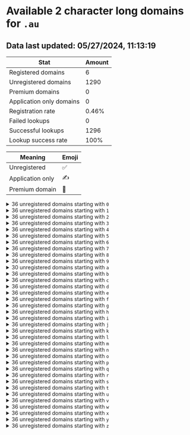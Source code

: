 # Available 2 character long domains for `.au`

## Data last updated: 05/27/2024, 11:13:19

|Stat|Amount|
|--|--|
|Registered domains|6|
|Unregistered domains|1290|
|Premium domains|0|
|Application only domains|0|
|Registration rate|0.46%|
|Failed lookups|0|
|Successful lookups|1296|
|Lookup success rate|100%|


|Meaning|Emoji|
|--|--|
|Unregistered|:white_check_mark:|
|Application only|:writing_hand:|
|Premium domain|:gem:|

<details>
<summary>36 unregistered domains starting with <bold><code>0</code></bold></summary>

|Type|Domain|
|--|--|
|:white_check_mark:|`00.au`|
|:white_check_mark:|`01.au`|
|:white_check_mark:|`02.au`|
|:white_check_mark:|`03.au`|
|:white_check_mark:|`04.au`|
|:white_check_mark:|`05.au`|
|:white_check_mark:|`06.au`|
|:white_check_mark:|`07.au`|
|:white_check_mark:|`08.au`|
|:white_check_mark:|`09.au`|
|:white_check_mark:|`0a.au`|
|:white_check_mark:|`0b.au`|
|:white_check_mark:|`0c.au`|
|:white_check_mark:|`0d.au`|
|:white_check_mark:|`0e.au`|
|:white_check_mark:|`0f.au`|
|:white_check_mark:|`0g.au`|
|:white_check_mark:|`0h.au`|
|:white_check_mark:|`0i.au`|
|:white_check_mark:|`0j.au`|
|:white_check_mark:|`0k.au`|
|:white_check_mark:|`0l.au`|
|:white_check_mark:|`0m.au`|
|:white_check_mark:|`0n.au`|
|:white_check_mark:|`0o.au`|
|:white_check_mark:|`0p.au`|
|:white_check_mark:|`0q.au`|
|:white_check_mark:|`0r.au`|
|:white_check_mark:|`0s.au`|
|:white_check_mark:|`0t.au`|
|:white_check_mark:|`0u.au`|
|:white_check_mark:|`0v.au`|
|:white_check_mark:|`0w.au`|
|:white_check_mark:|`0x.au`|
|:white_check_mark:|`0y.au`|
|:white_check_mark:|`0z.au`|
</details>
<details>
<summary>36 unregistered domains starting with <bold><code>1</code></bold></summary>

|Type|Domain|
|--|--|
|:white_check_mark:|`10.au`|
|:white_check_mark:|`11.au`|
|:white_check_mark:|`12.au`|
|:white_check_mark:|`13.au`|
|:white_check_mark:|`14.au`|
|:white_check_mark:|`15.au`|
|:white_check_mark:|`16.au`|
|:white_check_mark:|`17.au`|
|:white_check_mark:|`18.au`|
|:white_check_mark:|`19.au`|
|:white_check_mark:|`1a.au`|
|:white_check_mark:|`1b.au`|
|:white_check_mark:|`1c.au`|
|:white_check_mark:|`1d.au`|
|:white_check_mark:|`1e.au`|
|:white_check_mark:|`1f.au`|
|:white_check_mark:|`1g.au`|
|:white_check_mark:|`1h.au`|
|:white_check_mark:|`1i.au`|
|:white_check_mark:|`1j.au`|
|:white_check_mark:|`1k.au`|
|:white_check_mark:|`1l.au`|
|:white_check_mark:|`1m.au`|
|:white_check_mark:|`1n.au`|
|:white_check_mark:|`1o.au`|
|:white_check_mark:|`1p.au`|
|:white_check_mark:|`1q.au`|
|:white_check_mark:|`1r.au`|
|:white_check_mark:|`1s.au`|
|:white_check_mark:|`1t.au`|
|:white_check_mark:|`1u.au`|
|:white_check_mark:|`1v.au`|
|:white_check_mark:|`1w.au`|
|:white_check_mark:|`1x.au`|
|:white_check_mark:|`1y.au`|
|:white_check_mark:|`1z.au`|
</details>
<details>
<summary>36 unregistered domains starting with <bold><code>2</code></bold></summary>

|Type|Domain|
|--|--|
|:white_check_mark:|`20.au`|
|:white_check_mark:|`21.au`|
|:white_check_mark:|`22.au`|
|:white_check_mark:|`23.au`|
|:white_check_mark:|`24.au`|
|:white_check_mark:|`25.au`|
|:white_check_mark:|`26.au`|
|:white_check_mark:|`27.au`|
|:white_check_mark:|`28.au`|
|:white_check_mark:|`29.au`|
|:white_check_mark:|`2a.au`|
|:white_check_mark:|`2b.au`|
|:white_check_mark:|`2c.au`|
|:white_check_mark:|`2d.au`|
|:white_check_mark:|`2e.au`|
|:white_check_mark:|`2f.au`|
|:white_check_mark:|`2g.au`|
|:white_check_mark:|`2h.au`|
|:white_check_mark:|`2i.au`|
|:white_check_mark:|`2j.au`|
|:white_check_mark:|`2k.au`|
|:white_check_mark:|`2l.au`|
|:white_check_mark:|`2m.au`|
|:white_check_mark:|`2n.au`|
|:white_check_mark:|`2o.au`|
|:white_check_mark:|`2p.au`|
|:white_check_mark:|`2q.au`|
|:white_check_mark:|`2r.au`|
|:white_check_mark:|`2s.au`|
|:white_check_mark:|`2t.au`|
|:white_check_mark:|`2u.au`|
|:white_check_mark:|`2v.au`|
|:white_check_mark:|`2w.au`|
|:white_check_mark:|`2x.au`|
|:white_check_mark:|`2y.au`|
|:white_check_mark:|`2z.au`|
</details>
<details>
<summary>36 unregistered domains starting with <bold><code>3</code></bold></summary>

|Type|Domain|
|--|--|
|:white_check_mark:|`30.au`|
|:white_check_mark:|`31.au`|
|:white_check_mark:|`32.au`|
|:white_check_mark:|`33.au`|
|:white_check_mark:|`34.au`|
|:white_check_mark:|`35.au`|
|:white_check_mark:|`36.au`|
|:white_check_mark:|`37.au`|
|:white_check_mark:|`38.au`|
|:white_check_mark:|`39.au`|
|:white_check_mark:|`3a.au`|
|:white_check_mark:|`3b.au`|
|:white_check_mark:|`3c.au`|
|:white_check_mark:|`3d.au`|
|:white_check_mark:|`3e.au`|
|:white_check_mark:|`3f.au`|
|:white_check_mark:|`3g.au`|
|:white_check_mark:|`3h.au`|
|:white_check_mark:|`3i.au`|
|:white_check_mark:|`3j.au`|
|:white_check_mark:|`3k.au`|
|:white_check_mark:|`3l.au`|
|:white_check_mark:|`3m.au`|
|:white_check_mark:|`3n.au`|
|:white_check_mark:|`3o.au`|
|:white_check_mark:|`3p.au`|
|:white_check_mark:|`3q.au`|
|:white_check_mark:|`3r.au`|
|:white_check_mark:|`3s.au`|
|:white_check_mark:|`3t.au`|
|:white_check_mark:|`3u.au`|
|:white_check_mark:|`3v.au`|
|:white_check_mark:|`3w.au`|
|:white_check_mark:|`3x.au`|
|:white_check_mark:|`3y.au`|
|:white_check_mark:|`3z.au`|
</details>
<details>
<summary>36 unregistered domains starting with <bold><code>4</code></bold></summary>

|Type|Domain|
|--|--|
|:white_check_mark:|`40.au`|
|:white_check_mark:|`41.au`|
|:white_check_mark:|`42.au`|
|:white_check_mark:|`43.au`|
|:white_check_mark:|`44.au`|
|:white_check_mark:|`45.au`|
|:white_check_mark:|`46.au`|
|:white_check_mark:|`47.au`|
|:white_check_mark:|`48.au`|
|:white_check_mark:|`49.au`|
|:white_check_mark:|`4a.au`|
|:white_check_mark:|`4b.au`|
|:white_check_mark:|`4c.au`|
|:white_check_mark:|`4d.au`|
|:white_check_mark:|`4e.au`|
|:white_check_mark:|`4f.au`|
|:white_check_mark:|`4g.au`|
|:white_check_mark:|`4h.au`|
|:white_check_mark:|`4i.au`|
|:white_check_mark:|`4j.au`|
|:white_check_mark:|`4k.au`|
|:white_check_mark:|`4l.au`|
|:white_check_mark:|`4m.au`|
|:white_check_mark:|`4n.au`|
|:white_check_mark:|`4o.au`|
|:white_check_mark:|`4p.au`|
|:white_check_mark:|`4q.au`|
|:white_check_mark:|`4r.au`|
|:white_check_mark:|`4s.au`|
|:white_check_mark:|`4t.au`|
|:white_check_mark:|`4u.au`|
|:white_check_mark:|`4v.au`|
|:white_check_mark:|`4w.au`|
|:white_check_mark:|`4x.au`|
|:white_check_mark:|`4y.au`|
|:white_check_mark:|`4z.au`|
</details>
<details>
<summary>36 unregistered domains starting with <bold><code>5</code></bold></summary>

|Type|Domain|
|--|--|
|:white_check_mark:|`50.au`|
|:white_check_mark:|`51.au`|
|:white_check_mark:|`52.au`|
|:white_check_mark:|`53.au`|
|:white_check_mark:|`54.au`|
|:white_check_mark:|`55.au`|
|:white_check_mark:|`56.au`|
|:white_check_mark:|`57.au`|
|:white_check_mark:|`58.au`|
|:white_check_mark:|`59.au`|
|:white_check_mark:|`5a.au`|
|:white_check_mark:|`5b.au`|
|:white_check_mark:|`5c.au`|
|:white_check_mark:|`5d.au`|
|:white_check_mark:|`5e.au`|
|:white_check_mark:|`5f.au`|
|:white_check_mark:|`5g.au`|
|:white_check_mark:|`5h.au`|
|:white_check_mark:|`5i.au`|
|:white_check_mark:|`5j.au`|
|:white_check_mark:|`5k.au`|
|:white_check_mark:|`5l.au`|
|:white_check_mark:|`5m.au`|
|:white_check_mark:|`5n.au`|
|:white_check_mark:|`5o.au`|
|:white_check_mark:|`5p.au`|
|:white_check_mark:|`5q.au`|
|:white_check_mark:|`5r.au`|
|:white_check_mark:|`5s.au`|
|:white_check_mark:|`5t.au`|
|:white_check_mark:|`5u.au`|
|:white_check_mark:|`5v.au`|
|:white_check_mark:|`5w.au`|
|:white_check_mark:|`5x.au`|
|:white_check_mark:|`5y.au`|
|:white_check_mark:|`5z.au`|
</details>
<details>
<summary>36 unregistered domains starting with <bold><code>6</code></bold></summary>

|Type|Domain|
|--|--|
|:white_check_mark:|`60.au`|
|:white_check_mark:|`61.au`|
|:white_check_mark:|`62.au`|
|:white_check_mark:|`63.au`|
|:white_check_mark:|`64.au`|
|:white_check_mark:|`65.au`|
|:white_check_mark:|`66.au`|
|:white_check_mark:|`67.au`|
|:white_check_mark:|`68.au`|
|:white_check_mark:|`69.au`|
|:white_check_mark:|`6a.au`|
|:white_check_mark:|`6b.au`|
|:white_check_mark:|`6c.au`|
|:white_check_mark:|`6d.au`|
|:white_check_mark:|`6e.au`|
|:white_check_mark:|`6f.au`|
|:white_check_mark:|`6g.au`|
|:white_check_mark:|`6h.au`|
|:white_check_mark:|`6i.au`|
|:white_check_mark:|`6j.au`|
|:white_check_mark:|`6k.au`|
|:white_check_mark:|`6l.au`|
|:white_check_mark:|`6m.au`|
|:white_check_mark:|`6n.au`|
|:white_check_mark:|`6o.au`|
|:white_check_mark:|`6p.au`|
|:white_check_mark:|`6q.au`|
|:white_check_mark:|`6r.au`|
|:white_check_mark:|`6s.au`|
|:white_check_mark:|`6t.au`|
|:white_check_mark:|`6u.au`|
|:white_check_mark:|`6v.au`|
|:white_check_mark:|`6w.au`|
|:white_check_mark:|`6x.au`|
|:white_check_mark:|`6y.au`|
|:white_check_mark:|`6z.au`|
</details>
<details>
<summary>36 unregistered domains starting with <bold><code>7</code></bold></summary>

|Type|Domain|
|--|--|
|:white_check_mark:|`70.au`|
|:white_check_mark:|`71.au`|
|:white_check_mark:|`72.au`|
|:white_check_mark:|`73.au`|
|:white_check_mark:|`74.au`|
|:white_check_mark:|`75.au`|
|:white_check_mark:|`76.au`|
|:white_check_mark:|`77.au`|
|:white_check_mark:|`78.au`|
|:white_check_mark:|`79.au`|
|:white_check_mark:|`7a.au`|
|:white_check_mark:|`7b.au`|
|:white_check_mark:|`7c.au`|
|:white_check_mark:|`7d.au`|
|:white_check_mark:|`7e.au`|
|:white_check_mark:|`7f.au`|
|:white_check_mark:|`7g.au`|
|:white_check_mark:|`7h.au`|
|:white_check_mark:|`7i.au`|
|:white_check_mark:|`7j.au`|
|:white_check_mark:|`7k.au`|
|:white_check_mark:|`7l.au`|
|:white_check_mark:|`7m.au`|
|:white_check_mark:|`7n.au`|
|:white_check_mark:|`7o.au`|
|:white_check_mark:|`7p.au`|
|:white_check_mark:|`7q.au`|
|:white_check_mark:|`7r.au`|
|:white_check_mark:|`7s.au`|
|:white_check_mark:|`7t.au`|
|:white_check_mark:|`7u.au`|
|:white_check_mark:|`7v.au`|
|:white_check_mark:|`7w.au`|
|:white_check_mark:|`7x.au`|
|:white_check_mark:|`7y.au`|
|:white_check_mark:|`7z.au`|
</details>
<details>
<summary>36 unregistered domains starting with <bold><code>8</code></bold></summary>

|Type|Domain|
|--|--|
|:white_check_mark:|`80.au`|
|:white_check_mark:|`81.au`|
|:white_check_mark:|`82.au`|
|:white_check_mark:|`83.au`|
|:white_check_mark:|`84.au`|
|:white_check_mark:|`85.au`|
|:white_check_mark:|`86.au`|
|:white_check_mark:|`87.au`|
|:white_check_mark:|`88.au`|
|:white_check_mark:|`89.au`|
|:white_check_mark:|`8a.au`|
|:white_check_mark:|`8b.au`|
|:white_check_mark:|`8c.au`|
|:white_check_mark:|`8d.au`|
|:white_check_mark:|`8e.au`|
|:white_check_mark:|`8f.au`|
|:white_check_mark:|`8g.au`|
|:white_check_mark:|`8h.au`|
|:white_check_mark:|`8i.au`|
|:white_check_mark:|`8j.au`|
|:white_check_mark:|`8k.au`|
|:white_check_mark:|`8l.au`|
|:white_check_mark:|`8m.au`|
|:white_check_mark:|`8n.au`|
|:white_check_mark:|`8o.au`|
|:white_check_mark:|`8p.au`|
|:white_check_mark:|`8q.au`|
|:white_check_mark:|`8r.au`|
|:white_check_mark:|`8s.au`|
|:white_check_mark:|`8t.au`|
|:white_check_mark:|`8u.au`|
|:white_check_mark:|`8v.au`|
|:white_check_mark:|`8w.au`|
|:white_check_mark:|`8x.au`|
|:white_check_mark:|`8y.au`|
|:white_check_mark:|`8z.au`|
</details>
<details>
<summary>36 unregistered domains starting with <bold><code>9</code></bold></summary>

|Type|Domain|
|--|--|
|:white_check_mark:|`90.au`|
|:white_check_mark:|`91.au`|
|:white_check_mark:|`92.au`|
|:white_check_mark:|`93.au`|
|:white_check_mark:|`94.au`|
|:white_check_mark:|`95.au`|
|:white_check_mark:|`96.au`|
|:white_check_mark:|`97.au`|
|:white_check_mark:|`98.au`|
|:white_check_mark:|`99.au`|
|:white_check_mark:|`9a.au`|
|:white_check_mark:|`9b.au`|
|:white_check_mark:|`9c.au`|
|:white_check_mark:|`9d.au`|
|:white_check_mark:|`9e.au`|
|:white_check_mark:|`9f.au`|
|:white_check_mark:|`9g.au`|
|:white_check_mark:|`9h.au`|
|:white_check_mark:|`9i.au`|
|:white_check_mark:|`9j.au`|
|:white_check_mark:|`9k.au`|
|:white_check_mark:|`9l.au`|
|:white_check_mark:|`9m.au`|
|:white_check_mark:|`9n.au`|
|:white_check_mark:|`9o.au`|
|:white_check_mark:|`9p.au`|
|:white_check_mark:|`9q.au`|
|:white_check_mark:|`9r.au`|
|:white_check_mark:|`9s.au`|
|:white_check_mark:|`9t.au`|
|:white_check_mark:|`9u.au`|
|:white_check_mark:|`9v.au`|
|:white_check_mark:|`9w.au`|
|:white_check_mark:|`9x.au`|
|:white_check_mark:|`9y.au`|
|:white_check_mark:|`9z.au`|
</details>
<details>
<summary>30 unregistered domains starting with <bold><code>a</code></bold></summary>

|Type|Domain|
|--|--|
|:white_check_mark:|`a0.au`|
|:white_check_mark:|`a1.au`|
|:white_check_mark:|`a2.au`|
|:white_check_mark:|`a3.au`|
|:white_check_mark:|`a4.au`|
|:white_check_mark:|`a5.au`|
|:white_check_mark:|`a6.au`|
|:white_check_mark:|`a7.au`|
|:white_check_mark:|`a8.au`|
|:white_check_mark:|`a9.au`|
|:white_check_mark:|`aa.au`|
|:white_check_mark:|`ab.au`|
|:white_check_mark:|`ac.au`|
|:white_check_mark:|`ad.au`|
|:white_check_mark:|`af.au`|
|:white_check_mark:|`ag.au`|
|:white_check_mark:|`ai.au`|
|:white_check_mark:|`am.au`|
|:white_check_mark:|`an.au`|
|:white_check_mark:|`ap.au`|
|:white_check_mark:|`aq.au`|
|:white_check_mark:|`ar.au`|
|:white_check_mark:|`as.au`|
|:white_check_mark:|`at.au`|
|:white_check_mark:|`au.au`|
|:white_check_mark:|`av.au`|
|:white_check_mark:|`aw.au`|
|:white_check_mark:|`ax.au`|
|:white_check_mark:|`ay.au`|
|:white_check_mark:|`az.au`|
</details>
<details>
<summary>36 unregistered domains starting with <bold><code>b</code></bold></summary>

|Type|Domain|
|--|--|
|:white_check_mark:|`b0.au`|
|:white_check_mark:|`b1.au`|
|:white_check_mark:|`b2.au`|
|:white_check_mark:|`b3.au`|
|:white_check_mark:|`b4.au`|
|:white_check_mark:|`b5.au`|
|:white_check_mark:|`b6.au`|
|:white_check_mark:|`b7.au`|
|:white_check_mark:|`b8.au`|
|:white_check_mark:|`b9.au`|
|:white_check_mark:|`ba.au`|
|:white_check_mark:|`bb.au`|
|:white_check_mark:|`bc.au`|
|:white_check_mark:|`bd.au`|
|:white_check_mark:|`be.au`|
|:white_check_mark:|`bf.au`|
|:white_check_mark:|`bg.au`|
|:white_check_mark:|`bh.au`|
|:white_check_mark:|`bi.au`|
|:white_check_mark:|`bj.au`|
|:white_check_mark:|`bk.au`|
|:white_check_mark:|`bl.au`|
|:white_check_mark:|`bm.au`|
|:white_check_mark:|`bn.au`|
|:white_check_mark:|`bo.au`|
|:white_check_mark:|`bp.au`|
|:white_check_mark:|`bq.au`|
|:white_check_mark:|`br.au`|
|:white_check_mark:|`bs.au`|
|:white_check_mark:|`bt.au`|
|:white_check_mark:|`bu.au`|
|:white_check_mark:|`bv.au`|
|:white_check_mark:|`bw.au`|
|:white_check_mark:|`bx.au`|
|:white_check_mark:|`by.au`|
|:white_check_mark:|`bz.au`|
</details>
<details>
<summary>36 unregistered domains starting with <bold><code>c</code></bold></summary>

|Type|Domain|
|--|--|
|:white_check_mark:|`c0.au`|
|:white_check_mark:|`c1.au`|
|:white_check_mark:|`c2.au`|
|:white_check_mark:|`c3.au`|
|:white_check_mark:|`c4.au`|
|:white_check_mark:|`c5.au`|
|:white_check_mark:|`c6.au`|
|:white_check_mark:|`c7.au`|
|:white_check_mark:|`c8.au`|
|:white_check_mark:|`c9.au`|
|:white_check_mark:|`ca.au`|
|:white_check_mark:|`cb.au`|
|:white_check_mark:|`cc.au`|
|:white_check_mark:|`cd.au`|
|:white_check_mark:|`ce.au`|
|:white_check_mark:|`cf.au`|
|:white_check_mark:|`cg.au`|
|:white_check_mark:|`ch.au`|
|:white_check_mark:|`ci.au`|
|:white_check_mark:|`cj.au`|
|:white_check_mark:|`ck.au`|
|:white_check_mark:|`cl.au`|
|:white_check_mark:|`cm.au`|
|:white_check_mark:|`cn.au`|
|:white_check_mark:|`co.au`|
|:white_check_mark:|`cp.au`|
|:white_check_mark:|`cq.au`|
|:white_check_mark:|`cr.au`|
|:white_check_mark:|`cs.au`|
|:white_check_mark:|`ct.au`|
|:white_check_mark:|`cu.au`|
|:white_check_mark:|`cv.au`|
|:white_check_mark:|`cw.au`|
|:white_check_mark:|`cx.au`|
|:white_check_mark:|`cy.au`|
|:white_check_mark:|`cz.au`|
</details>
<details>
<summary>36 unregistered domains starting with <bold><code>d</code></bold></summary>

|Type|Domain|
|--|--|
|:white_check_mark:|`d0.au`|
|:white_check_mark:|`d1.au`|
|:white_check_mark:|`d2.au`|
|:white_check_mark:|`d3.au`|
|:white_check_mark:|`d4.au`|
|:white_check_mark:|`d5.au`|
|:white_check_mark:|`d6.au`|
|:white_check_mark:|`d7.au`|
|:white_check_mark:|`d8.au`|
|:white_check_mark:|`d9.au`|
|:white_check_mark:|`da.au`|
|:white_check_mark:|`db.au`|
|:white_check_mark:|`dc.au`|
|:white_check_mark:|`dd.au`|
|:white_check_mark:|`de.au`|
|:white_check_mark:|`df.au`|
|:white_check_mark:|`dg.au`|
|:white_check_mark:|`dh.au`|
|:white_check_mark:|`di.au`|
|:white_check_mark:|`dj.au`|
|:white_check_mark:|`dk.au`|
|:white_check_mark:|`dl.au`|
|:white_check_mark:|`dm.au`|
|:white_check_mark:|`dn.au`|
|:white_check_mark:|`do.au`|
|:white_check_mark:|`dp.au`|
|:white_check_mark:|`dq.au`|
|:white_check_mark:|`dr.au`|
|:white_check_mark:|`ds.au`|
|:white_check_mark:|`dt.au`|
|:white_check_mark:|`du.au`|
|:white_check_mark:|`dv.au`|
|:white_check_mark:|`dw.au`|
|:white_check_mark:|`dx.au`|
|:white_check_mark:|`dy.au`|
|:white_check_mark:|`dz.au`|
</details>
<details>
<summary>36 unregistered domains starting with <bold><code>e</code></bold></summary>

|Type|Domain|
|--|--|
|:white_check_mark:|`e0.au`|
|:white_check_mark:|`e1.au`|
|:white_check_mark:|`e2.au`|
|:white_check_mark:|`e3.au`|
|:white_check_mark:|`e4.au`|
|:white_check_mark:|`e5.au`|
|:white_check_mark:|`e6.au`|
|:white_check_mark:|`e7.au`|
|:white_check_mark:|`e8.au`|
|:white_check_mark:|`e9.au`|
|:white_check_mark:|`ea.au`|
|:white_check_mark:|`eb.au`|
|:white_check_mark:|`ec.au`|
|:white_check_mark:|`ed.au`|
|:white_check_mark:|`ee.au`|
|:white_check_mark:|`ef.au`|
|:white_check_mark:|`eg.au`|
|:white_check_mark:|`eh.au`|
|:white_check_mark:|`ei.au`|
|:white_check_mark:|`ej.au`|
|:white_check_mark:|`ek.au`|
|:white_check_mark:|`el.au`|
|:white_check_mark:|`em.au`|
|:white_check_mark:|`en.au`|
|:white_check_mark:|`eo.au`|
|:white_check_mark:|`ep.au`|
|:white_check_mark:|`eq.au`|
|:white_check_mark:|`er.au`|
|:white_check_mark:|`es.au`|
|:white_check_mark:|`et.au`|
|:white_check_mark:|`eu.au`|
|:white_check_mark:|`ev.au`|
|:white_check_mark:|`ew.au`|
|:white_check_mark:|`ex.au`|
|:white_check_mark:|`ey.au`|
|:white_check_mark:|`ez.au`|
</details>
<details>
<summary>36 unregistered domains starting with <bold><code>f</code></bold></summary>

|Type|Domain|
|--|--|
|:white_check_mark:|`f0.au`|
|:white_check_mark:|`f1.au`|
|:white_check_mark:|`f2.au`|
|:white_check_mark:|`f3.au`|
|:white_check_mark:|`f4.au`|
|:white_check_mark:|`f5.au`|
|:white_check_mark:|`f6.au`|
|:white_check_mark:|`f7.au`|
|:white_check_mark:|`f8.au`|
|:white_check_mark:|`f9.au`|
|:white_check_mark:|`fa.au`|
|:white_check_mark:|`fb.au`|
|:white_check_mark:|`fc.au`|
|:white_check_mark:|`fd.au`|
|:white_check_mark:|`fe.au`|
|:white_check_mark:|`ff.au`|
|:white_check_mark:|`fg.au`|
|:white_check_mark:|`fh.au`|
|:white_check_mark:|`fi.au`|
|:white_check_mark:|`fj.au`|
|:white_check_mark:|`fk.au`|
|:white_check_mark:|`fl.au`|
|:white_check_mark:|`fm.au`|
|:white_check_mark:|`fn.au`|
|:white_check_mark:|`fo.au`|
|:white_check_mark:|`fp.au`|
|:white_check_mark:|`fq.au`|
|:white_check_mark:|`fr.au`|
|:white_check_mark:|`fs.au`|
|:white_check_mark:|`ft.au`|
|:white_check_mark:|`fu.au`|
|:white_check_mark:|`fv.au`|
|:white_check_mark:|`fw.au`|
|:white_check_mark:|`fx.au`|
|:white_check_mark:|`fy.au`|
|:white_check_mark:|`fz.au`|
</details>
<details>
<summary>36 unregistered domains starting with <bold><code>g</code></bold></summary>

|Type|Domain|
|--|--|
|:white_check_mark:|`g0.au`|
|:white_check_mark:|`g1.au`|
|:white_check_mark:|`g2.au`|
|:white_check_mark:|`g3.au`|
|:white_check_mark:|`g4.au`|
|:white_check_mark:|`g5.au`|
|:white_check_mark:|`g6.au`|
|:white_check_mark:|`g7.au`|
|:white_check_mark:|`g8.au`|
|:white_check_mark:|`g9.au`|
|:white_check_mark:|`ga.au`|
|:white_check_mark:|`gb.au`|
|:white_check_mark:|`gc.au`|
|:white_check_mark:|`gd.au`|
|:white_check_mark:|`ge.au`|
|:white_check_mark:|`gf.au`|
|:white_check_mark:|`gg.au`|
|:white_check_mark:|`gh.au`|
|:white_check_mark:|`gi.au`|
|:white_check_mark:|`gj.au`|
|:white_check_mark:|`gk.au`|
|:white_check_mark:|`gl.au`|
|:white_check_mark:|`gm.au`|
|:white_check_mark:|`gn.au`|
|:white_check_mark:|`go.au`|
|:white_check_mark:|`gp.au`|
|:white_check_mark:|`gq.au`|
|:white_check_mark:|`gr.au`|
|:white_check_mark:|`gs.au`|
|:white_check_mark:|`gt.au`|
|:white_check_mark:|`gu.au`|
|:white_check_mark:|`gv.au`|
|:white_check_mark:|`gw.au`|
|:white_check_mark:|`gx.au`|
|:white_check_mark:|`gy.au`|
|:white_check_mark:|`gz.au`|
</details>
<details>
<summary>36 unregistered domains starting with <bold><code>h</code></bold></summary>

|Type|Domain|
|--|--|
|:white_check_mark:|`h0.au`|
|:white_check_mark:|`h1.au`|
|:white_check_mark:|`h2.au`|
|:white_check_mark:|`h3.au`|
|:white_check_mark:|`h4.au`|
|:white_check_mark:|`h5.au`|
|:white_check_mark:|`h6.au`|
|:white_check_mark:|`h7.au`|
|:white_check_mark:|`h8.au`|
|:white_check_mark:|`h9.au`|
|:white_check_mark:|`ha.au`|
|:white_check_mark:|`hb.au`|
|:white_check_mark:|`hc.au`|
|:white_check_mark:|`hd.au`|
|:white_check_mark:|`he.au`|
|:white_check_mark:|`hf.au`|
|:white_check_mark:|`hg.au`|
|:white_check_mark:|`hh.au`|
|:white_check_mark:|`hi.au`|
|:white_check_mark:|`hj.au`|
|:white_check_mark:|`hk.au`|
|:white_check_mark:|`hl.au`|
|:white_check_mark:|`hm.au`|
|:white_check_mark:|`hn.au`|
|:white_check_mark:|`ho.au`|
|:white_check_mark:|`hp.au`|
|:white_check_mark:|`hq.au`|
|:white_check_mark:|`hr.au`|
|:white_check_mark:|`hs.au`|
|:white_check_mark:|`ht.au`|
|:white_check_mark:|`hu.au`|
|:white_check_mark:|`hv.au`|
|:white_check_mark:|`hw.au`|
|:white_check_mark:|`hx.au`|
|:white_check_mark:|`hy.au`|
|:white_check_mark:|`hz.au`|
</details>
<details>
<summary>36 unregistered domains starting with <bold><code>i</code></bold></summary>

|Type|Domain|
|--|--|
|:white_check_mark:|`i0.au`|
|:white_check_mark:|`i1.au`|
|:white_check_mark:|`i2.au`|
|:white_check_mark:|`i3.au`|
|:white_check_mark:|`i4.au`|
|:white_check_mark:|`i5.au`|
|:white_check_mark:|`i6.au`|
|:white_check_mark:|`i7.au`|
|:white_check_mark:|`i8.au`|
|:white_check_mark:|`i9.au`|
|:white_check_mark:|`ia.au`|
|:white_check_mark:|`ib.au`|
|:white_check_mark:|`ic.au`|
|:white_check_mark:|`id.au`|
|:white_check_mark:|`ie.au`|
|:white_check_mark:|`if.au`|
|:white_check_mark:|`ig.au`|
|:white_check_mark:|`ih.au`|
|:white_check_mark:|`ii.au`|
|:white_check_mark:|`ij.au`|
|:white_check_mark:|`ik.au`|
|:white_check_mark:|`il.au`|
|:white_check_mark:|`im.au`|
|:white_check_mark:|`in.au`|
|:white_check_mark:|`io.au`|
|:white_check_mark:|`ip.au`|
|:white_check_mark:|`iq.au`|
|:white_check_mark:|`ir.au`|
|:white_check_mark:|`is.au`|
|:white_check_mark:|`it.au`|
|:white_check_mark:|`iu.au`|
|:white_check_mark:|`iv.au`|
|:white_check_mark:|`iw.au`|
|:white_check_mark:|`ix.au`|
|:white_check_mark:|`iy.au`|
|:white_check_mark:|`iz.au`|
</details>
<details>
<summary>36 unregistered domains starting with <bold><code>j</code></bold></summary>

|Type|Domain|
|--|--|
|:white_check_mark:|`j0.au`|
|:white_check_mark:|`j1.au`|
|:white_check_mark:|`j2.au`|
|:white_check_mark:|`j3.au`|
|:white_check_mark:|`j4.au`|
|:white_check_mark:|`j5.au`|
|:white_check_mark:|`j6.au`|
|:white_check_mark:|`j7.au`|
|:white_check_mark:|`j8.au`|
|:white_check_mark:|`j9.au`|
|:white_check_mark:|`ja.au`|
|:white_check_mark:|`jb.au`|
|:white_check_mark:|`jc.au`|
|:white_check_mark:|`jd.au`|
|:white_check_mark:|`je.au`|
|:white_check_mark:|`jf.au`|
|:white_check_mark:|`jg.au`|
|:white_check_mark:|`jh.au`|
|:white_check_mark:|`ji.au`|
|:white_check_mark:|`jj.au`|
|:white_check_mark:|`jk.au`|
|:white_check_mark:|`jl.au`|
|:white_check_mark:|`jm.au`|
|:white_check_mark:|`jn.au`|
|:white_check_mark:|`jo.au`|
|:white_check_mark:|`jp.au`|
|:white_check_mark:|`jq.au`|
|:white_check_mark:|`jr.au`|
|:white_check_mark:|`js.au`|
|:white_check_mark:|`jt.au`|
|:white_check_mark:|`ju.au`|
|:white_check_mark:|`jv.au`|
|:white_check_mark:|`jw.au`|
|:white_check_mark:|`jx.au`|
|:white_check_mark:|`jy.au`|
|:white_check_mark:|`jz.au`|
</details>
<details>
<summary>36 unregistered domains starting with <bold><code>k</code></bold></summary>

|Type|Domain|
|--|--|
|:white_check_mark:|`k0.au`|
|:white_check_mark:|`k1.au`|
|:white_check_mark:|`k2.au`|
|:white_check_mark:|`k3.au`|
|:white_check_mark:|`k4.au`|
|:white_check_mark:|`k5.au`|
|:white_check_mark:|`k6.au`|
|:white_check_mark:|`k7.au`|
|:white_check_mark:|`k8.au`|
|:white_check_mark:|`k9.au`|
|:white_check_mark:|`ka.au`|
|:white_check_mark:|`kb.au`|
|:white_check_mark:|`kc.au`|
|:white_check_mark:|`kd.au`|
|:white_check_mark:|`ke.au`|
|:white_check_mark:|`kf.au`|
|:white_check_mark:|`kg.au`|
|:white_check_mark:|`kh.au`|
|:white_check_mark:|`ki.au`|
|:white_check_mark:|`kj.au`|
|:white_check_mark:|`kk.au`|
|:white_check_mark:|`kl.au`|
|:white_check_mark:|`km.au`|
|:white_check_mark:|`kn.au`|
|:white_check_mark:|`ko.au`|
|:white_check_mark:|`kp.au`|
|:white_check_mark:|`kq.au`|
|:white_check_mark:|`kr.au`|
|:white_check_mark:|`ks.au`|
|:white_check_mark:|`kt.au`|
|:white_check_mark:|`ku.au`|
|:white_check_mark:|`kv.au`|
|:white_check_mark:|`kw.au`|
|:white_check_mark:|`kx.au`|
|:white_check_mark:|`ky.au`|
|:white_check_mark:|`kz.au`|
</details>
<details>
<summary>36 unregistered domains starting with <bold><code>l</code></bold></summary>

|Type|Domain|
|--|--|
|:white_check_mark:|`l0.au`|
|:white_check_mark:|`l1.au`|
|:white_check_mark:|`l2.au`|
|:white_check_mark:|`l3.au`|
|:white_check_mark:|`l4.au`|
|:white_check_mark:|`l5.au`|
|:white_check_mark:|`l6.au`|
|:white_check_mark:|`l7.au`|
|:white_check_mark:|`l8.au`|
|:white_check_mark:|`l9.au`|
|:white_check_mark:|`la.au`|
|:white_check_mark:|`lb.au`|
|:white_check_mark:|`lc.au`|
|:white_check_mark:|`ld.au`|
|:white_check_mark:|`le.au`|
|:white_check_mark:|`lf.au`|
|:white_check_mark:|`lg.au`|
|:white_check_mark:|`lh.au`|
|:white_check_mark:|`li.au`|
|:white_check_mark:|`lj.au`|
|:white_check_mark:|`lk.au`|
|:white_check_mark:|`ll.au`|
|:white_check_mark:|`lm.au`|
|:white_check_mark:|`ln.au`|
|:white_check_mark:|`lo.au`|
|:white_check_mark:|`lp.au`|
|:white_check_mark:|`lq.au`|
|:white_check_mark:|`lr.au`|
|:white_check_mark:|`ls.au`|
|:white_check_mark:|`lt.au`|
|:white_check_mark:|`lu.au`|
|:white_check_mark:|`lv.au`|
|:white_check_mark:|`lw.au`|
|:white_check_mark:|`lx.au`|
|:white_check_mark:|`ly.au`|
|:white_check_mark:|`lz.au`|
</details>
<details>
<summary>36 unregistered domains starting with <bold><code>m</code></bold></summary>

|Type|Domain|
|--|--|
|:white_check_mark:|`m0.au`|
|:white_check_mark:|`m1.au`|
|:white_check_mark:|`m2.au`|
|:white_check_mark:|`m3.au`|
|:white_check_mark:|`m4.au`|
|:white_check_mark:|`m5.au`|
|:white_check_mark:|`m6.au`|
|:white_check_mark:|`m7.au`|
|:white_check_mark:|`m8.au`|
|:white_check_mark:|`m9.au`|
|:white_check_mark:|`ma.au`|
|:white_check_mark:|`mb.au`|
|:white_check_mark:|`mc.au`|
|:white_check_mark:|`md.au`|
|:white_check_mark:|`me.au`|
|:white_check_mark:|`mf.au`|
|:white_check_mark:|`mg.au`|
|:white_check_mark:|`mh.au`|
|:white_check_mark:|`mi.au`|
|:white_check_mark:|`mj.au`|
|:white_check_mark:|`mk.au`|
|:white_check_mark:|`ml.au`|
|:white_check_mark:|`mm.au`|
|:white_check_mark:|`mn.au`|
|:white_check_mark:|`mo.au`|
|:white_check_mark:|`mp.au`|
|:white_check_mark:|`mq.au`|
|:white_check_mark:|`mr.au`|
|:white_check_mark:|`ms.au`|
|:white_check_mark:|`mt.au`|
|:white_check_mark:|`mu.au`|
|:white_check_mark:|`mv.au`|
|:white_check_mark:|`mw.au`|
|:white_check_mark:|`mx.au`|
|:white_check_mark:|`my.au`|
|:white_check_mark:|`mz.au`|
</details>
<details>
<summary>36 unregistered domains starting with <bold><code>n</code></bold></summary>

|Type|Domain|
|--|--|
|:white_check_mark:|`n0.au`|
|:white_check_mark:|`n1.au`|
|:white_check_mark:|`n2.au`|
|:white_check_mark:|`n3.au`|
|:white_check_mark:|`n4.au`|
|:white_check_mark:|`n5.au`|
|:white_check_mark:|`n6.au`|
|:white_check_mark:|`n7.au`|
|:white_check_mark:|`n8.au`|
|:white_check_mark:|`n9.au`|
|:white_check_mark:|`na.au`|
|:white_check_mark:|`nb.au`|
|:white_check_mark:|`nc.au`|
|:white_check_mark:|`nd.au`|
|:white_check_mark:|`ne.au`|
|:white_check_mark:|`nf.au`|
|:white_check_mark:|`ng.au`|
|:white_check_mark:|`nh.au`|
|:white_check_mark:|`ni.au`|
|:white_check_mark:|`nj.au`|
|:white_check_mark:|`nk.au`|
|:white_check_mark:|`nl.au`|
|:white_check_mark:|`nm.au`|
|:white_check_mark:|`nn.au`|
|:white_check_mark:|`no.au`|
|:white_check_mark:|`np.au`|
|:white_check_mark:|`nq.au`|
|:white_check_mark:|`nr.au`|
|:white_check_mark:|`ns.au`|
|:white_check_mark:|`nt.au`|
|:white_check_mark:|`nu.au`|
|:white_check_mark:|`nv.au`|
|:white_check_mark:|`nw.au`|
|:white_check_mark:|`nx.au`|
|:white_check_mark:|`ny.au`|
|:white_check_mark:|`nz.au`|
</details>
<details>
<summary>36 unregistered domains starting with <bold><code>o</code></bold></summary>

|Type|Domain|
|--|--|
|:white_check_mark:|`o0.au`|
|:white_check_mark:|`o1.au`|
|:white_check_mark:|`o2.au`|
|:white_check_mark:|`o3.au`|
|:white_check_mark:|`o4.au`|
|:white_check_mark:|`o5.au`|
|:white_check_mark:|`o6.au`|
|:white_check_mark:|`o7.au`|
|:white_check_mark:|`o8.au`|
|:white_check_mark:|`o9.au`|
|:white_check_mark:|`oa.au`|
|:white_check_mark:|`ob.au`|
|:white_check_mark:|`oc.au`|
|:white_check_mark:|`od.au`|
|:white_check_mark:|`oe.au`|
|:white_check_mark:|`of.au`|
|:white_check_mark:|`og.au`|
|:white_check_mark:|`oh.au`|
|:white_check_mark:|`oi.au`|
|:white_check_mark:|`oj.au`|
|:white_check_mark:|`ok.au`|
|:white_check_mark:|`ol.au`|
|:white_check_mark:|`om.au`|
|:white_check_mark:|`on.au`|
|:white_check_mark:|`oo.au`|
|:white_check_mark:|`op.au`|
|:white_check_mark:|`oq.au`|
|:white_check_mark:|`or.au`|
|:white_check_mark:|`os.au`|
|:white_check_mark:|`ot.au`|
|:white_check_mark:|`ou.au`|
|:white_check_mark:|`ov.au`|
|:white_check_mark:|`ow.au`|
|:white_check_mark:|`ox.au`|
|:white_check_mark:|`oy.au`|
|:white_check_mark:|`oz.au`|
</details>
<details>
<summary>36 unregistered domains starting with <bold><code>p</code></bold></summary>

|Type|Domain|
|--|--|
|:white_check_mark:|`p0.au`|
|:white_check_mark:|`p1.au`|
|:white_check_mark:|`p2.au`|
|:white_check_mark:|`p3.au`|
|:white_check_mark:|`p4.au`|
|:white_check_mark:|`p5.au`|
|:white_check_mark:|`p6.au`|
|:white_check_mark:|`p7.au`|
|:white_check_mark:|`p8.au`|
|:white_check_mark:|`p9.au`|
|:white_check_mark:|`pa.au`|
|:white_check_mark:|`pb.au`|
|:white_check_mark:|`pc.au`|
|:white_check_mark:|`pd.au`|
|:white_check_mark:|`pe.au`|
|:white_check_mark:|`pf.au`|
|:white_check_mark:|`pg.au`|
|:white_check_mark:|`ph.au`|
|:white_check_mark:|`pi.au`|
|:white_check_mark:|`pj.au`|
|:white_check_mark:|`pk.au`|
|:white_check_mark:|`pl.au`|
|:white_check_mark:|`pm.au`|
|:white_check_mark:|`pn.au`|
|:white_check_mark:|`po.au`|
|:white_check_mark:|`pp.au`|
|:white_check_mark:|`pq.au`|
|:white_check_mark:|`pr.au`|
|:white_check_mark:|`ps.au`|
|:white_check_mark:|`pt.au`|
|:white_check_mark:|`pu.au`|
|:white_check_mark:|`pv.au`|
|:white_check_mark:|`pw.au`|
|:white_check_mark:|`px.au`|
|:white_check_mark:|`py.au`|
|:white_check_mark:|`pz.au`|
</details>
<details>
<summary>36 unregistered domains starting with <bold><code>q</code></bold></summary>

|Type|Domain|
|--|--|
|:white_check_mark:|`q0.au`|
|:white_check_mark:|`q1.au`|
|:white_check_mark:|`q2.au`|
|:white_check_mark:|`q3.au`|
|:white_check_mark:|`q4.au`|
|:white_check_mark:|`q5.au`|
|:white_check_mark:|`q6.au`|
|:white_check_mark:|`q7.au`|
|:white_check_mark:|`q8.au`|
|:white_check_mark:|`q9.au`|
|:white_check_mark:|`qa.au`|
|:white_check_mark:|`qb.au`|
|:white_check_mark:|`qc.au`|
|:white_check_mark:|`qd.au`|
|:white_check_mark:|`qe.au`|
|:white_check_mark:|`qf.au`|
|:white_check_mark:|`qg.au`|
|:white_check_mark:|`qh.au`|
|:white_check_mark:|`qi.au`|
|:white_check_mark:|`qj.au`|
|:white_check_mark:|`qk.au`|
|:white_check_mark:|`ql.au`|
|:white_check_mark:|`qm.au`|
|:white_check_mark:|`qn.au`|
|:white_check_mark:|`qo.au`|
|:white_check_mark:|`qp.au`|
|:white_check_mark:|`qq.au`|
|:white_check_mark:|`qr.au`|
|:white_check_mark:|`qs.au`|
|:white_check_mark:|`qt.au`|
|:white_check_mark:|`qu.au`|
|:white_check_mark:|`qv.au`|
|:white_check_mark:|`qw.au`|
|:white_check_mark:|`qx.au`|
|:white_check_mark:|`qy.au`|
|:white_check_mark:|`qz.au`|
</details>
<details>
<summary>36 unregistered domains starting with <bold><code>r</code></bold></summary>

|Type|Domain|
|--|--|
|:white_check_mark:|`r0.au`|
|:white_check_mark:|`r1.au`|
|:white_check_mark:|`r2.au`|
|:white_check_mark:|`r3.au`|
|:white_check_mark:|`r4.au`|
|:white_check_mark:|`r5.au`|
|:white_check_mark:|`r6.au`|
|:white_check_mark:|`r7.au`|
|:white_check_mark:|`r8.au`|
|:white_check_mark:|`r9.au`|
|:white_check_mark:|`ra.au`|
|:white_check_mark:|`rb.au`|
|:white_check_mark:|`rc.au`|
|:white_check_mark:|`rd.au`|
|:white_check_mark:|`re.au`|
|:white_check_mark:|`rf.au`|
|:white_check_mark:|`rg.au`|
|:white_check_mark:|`rh.au`|
|:white_check_mark:|`ri.au`|
|:white_check_mark:|`rj.au`|
|:white_check_mark:|`rk.au`|
|:white_check_mark:|`rl.au`|
|:white_check_mark:|`rm.au`|
|:white_check_mark:|`rn.au`|
|:white_check_mark:|`ro.au`|
|:white_check_mark:|`rp.au`|
|:white_check_mark:|`rq.au`|
|:white_check_mark:|`rr.au`|
|:white_check_mark:|`rs.au`|
|:white_check_mark:|`rt.au`|
|:white_check_mark:|`ru.au`|
|:white_check_mark:|`rv.au`|
|:white_check_mark:|`rw.au`|
|:white_check_mark:|`rx.au`|
|:white_check_mark:|`ry.au`|
|:white_check_mark:|`rz.au`|
</details>
<details>
<summary>36 unregistered domains starting with <bold><code>s</code></bold></summary>

|Type|Domain|
|--|--|
|:white_check_mark:|`s0.au`|
|:white_check_mark:|`s1.au`|
|:white_check_mark:|`s2.au`|
|:white_check_mark:|`s3.au`|
|:white_check_mark:|`s4.au`|
|:white_check_mark:|`s5.au`|
|:white_check_mark:|`s6.au`|
|:white_check_mark:|`s7.au`|
|:white_check_mark:|`s8.au`|
|:white_check_mark:|`s9.au`|
|:white_check_mark:|`sa.au`|
|:white_check_mark:|`sb.au`|
|:white_check_mark:|`sc.au`|
|:white_check_mark:|`sd.au`|
|:white_check_mark:|`se.au`|
|:white_check_mark:|`sf.au`|
|:white_check_mark:|`sg.au`|
|:white_check_mark:|`sh.au`|
|:white_check_mark:|`si.au`|
|:white_check_mark:|`sj.au`|
|:white_check_mark:|`sk.au`|
|:white_check_mark:|`sl.au`|
|:white_check_mark:|`sm.au`|
|:white_check_mark:|`sn.au`|
|:white_check_mark:|`so.au`|
|:white_check_mark:|`sp.au`|
|:white_check_mark:|`sq.au`|
|:white_check_mark:|`sr.au`|
|:white_check_mark:|`ss.au`|
|:white_check_mark:|`st.au`|
|:white_check_mark:|`su.au`|
|:white_check_mark:|`sv.au`|
|:white_check_mark:|`sw.au`|
|:white_check_mark:|`sx.au`|
|:white_check_mark:|`sy.au`|
|:white_check_mark:|`sz.au`|
</details>
<details>
<summary>36 unregistered domains starting with <bold><code>t</code></bold></summary>

|Type|Domain|
|--|--|
|:white_check_mark:|`t0.au`|
|:white_check_mark:|`t1.au`|
|:white_check_mark:|`t2.au`|
|:white_check_mark:|`t3.au`|
|:white_check_mark:|`t4.au`|
|:white_check_mark:|`t5.au`|
|:white_check_mark:|`t6.au`|
|:white_check_mark:|`t7.au`|
|:white_check_mark:|`t8.au`|
|:white_check_mark:|`t9.au`|
|:white_check_mark:|`ta.au`|
|:white_check_mark:|`tb.au`|
|:white_check_mark:|`tc.au`|
|:white_check_mark:|`td.au`|
|:white_check_mark:|`te.au`|
|:white_check_mark:|`tf.au`|
|:white_check_mark:|`tg.au`|
|:white_check_mark:|`th.au`|
|:white_check_mark:|`ti.au`|
|:white_check_mark:|`tj.au`|
|:white_check_mark:|`tk.au`|
|:white_check_mark:|`tl.au`|
|:white_check_mark:|`tm.au`|
|:white_check_mark:|`tn.au`|
|:white_check_mark:|`to.au`|
|:white_check_mark:|`tp.au`|
|:white_check_mark:|`tq.au`|
|:white_check_mark:|`tr.au`|
|:white_check_mark:|`ts.au`|
|:white_check_mark:|`tt.au`|
|:white_check_mark:|`tu.au`|
|:white_check_mark:|`tv.au`|
|:white_check_mark:|`tw.au`|
|:white_check_mark:|`tx.au`|
|:white_check_mark:|`ty.au`|
|:white_check_mark:|`tz.au`|
</details>
<details>
<summary>36 unregistered domains starting with <bold><code>u</code></bold></summary>

|Type|Domain|
|--|--|
|:white_check_mark:|`u0.au`|
|:white_check_mark:|`u1.au`|
|:white_check_mark:|`u2.au`|
|:white_check_mark:|`u3.au`|
|:white_check_mark:|`u4.au`|
|:white_check_mark:|`u5.au`|
|:white_check_mark:|`u6.au`|
|:white_check_mark:|`u7.au`|
|:white_check_mark:|`u8.au`|
|:white_check_mark:|`u9.au`|
|:white_check_mark:|`ua.au`|
|:white_check_mark:|`ub.au`|
|:white_check_mark:|`uc.au`|
|:white_check_mark:|`ud.au`|
|:white_check_mark:|`ue.au`|
|:white_check_mark:|`uf.au`|
|:white_check_mark:|`ug.au`|
|:white_check_mark:|`uh.au`|
|:white_check_mark:|`ui.au`|
|:white_check_mark:|`uj.au`|
|:white_check_mark:|`uk.au`|
|:white_check_mark:|`ul.au`|
|:white_check_mark:|`um.au`|
|:white_check_mark:|`un.au`|
|:white_check_mark:|`uo.au`|
|:white_check_mark:|`up.au`|
|:white_check_mark:|`uq.au`|
|:white_check_mark:|`ur.au`|
|:white_check_mark:|`us.au`|
|:white_check_mark:|`ut.au`|
|:white_check_mark:|`uu.au`|
|:white_check_mark:|`uv.au`|
|:white_check_mark:|`uw.au`|
|:white_check_mark:|`ux.au`|
|:white_check_mark:|`uy.au`|
|:white_check_mark:|`uz.au`|
</details>
<details>
<summary>36 unregistered domains starting with <bold><code>v</code></bold></summary>

|Type|Domain|
|--|--|
|:white_check_mark:|`v0.au`|
|:white_check_mark:|`v1.au`|
|:white_check_mark:|`v2.au`|
|:white_check_mark:|`v3.au`|
|:white_check_mark:|`v4.au`|
|:white_check_mark:|`v5.au`|
|:white_check_mark:|`v6.au`|
|:white_check_mark:|`v7.au`|
|:white_check_mark:|`v8.au`|
|:white_check_mark:|`v9.au`|
|:white_check_mark:|`va.au`|
|:white_check_mark:|`vb.au`|
|:white_check_mark:|`vc.au`|
|:white_check_mark:|`vd.au`|
|:white_check_mark:|`ve.au`|
|:white_check_mark:|`vf.au`|
|:white_check_mark:|`vg.au`|
|:white_check_mark:|`vh.au`|
|:white_check_mark:|`vi.au`|
|:white_check_mark:|`vj.au`|
|:white_check_mark:|`vk.au`|
|:white_check_mark:|`vl.au`|
|:white_check_mark:|`vm.au`|
|:white_check_mark:|`vn.au`|
|:white_check_mark:|`vo.au`|
|:white_check_mark:|`vp.au`|
|:white_check_mark:|`vq.au`|
|:white_check_mark:|`vr.au`|
|:white_check_mark:|`vs.au`|
|:white_check_mark:|`vt.au`|
|:white_check_mark:|`vu.au`|
|:white_check_mark:|`vv.au`|
|:white_check_mark:|`vw.au`|
|:white_check_mark:|`vx.au`|
|:white_check_mark:|`vy.au`|
|:white_check_mark:|`vz.au`|
</details>
<details>
<summary>36 unregistered domains starting with <bold><code>w</code></bold></summary>

|Type|Domain|
|--|--|
|:white_check_mark:|`w0.au`|
|:white_check_mark:|`w1.au`|
|:white_check_mark:|`w2.au`|
|:white_check_mark:|`w3.au`|
|:white_check_mark:|`w4.au`|
|:white_check_mark:|`w5.au`|
|:white_check_mark:|`w6.au`|
|:white_check_mark:|`w7.au`|
|:white_check_mark:|`w8.au`|
|:white_check_mark:|`w9.au`|
|:white_check_mark:|`wa.au`|
|:white_check_mark:|`wb.au`|
|:white_check_mark:|`wc.au`|
|:white_check_mark:|`wd.au`|
|:white_check_mark:|`we.au`|
|:white_check_mark:|`wf.au`|
|:white_check_mark:|`wg.au`|
|:white_check_mark:|`wh.au`|
|:white_check_mark:|`wi.au`|
|:white_check_mark:|`wj.au`|
|:white_check_mark:|`wk.au`|
|:white_check_mark:|`wl.au`|
|:white_check_mark:|`wm.au`|
|:white_check_mark:|`wn.au`|
|:white_check_mark:|`wo.au`|
|:white_check_mark:|`wp.au`|
|:white_check_mark:|`wq.au`|
|:white_check_mark:|`wr.au`|
|:white_check_mark:|`ws.au`|
|:white_check_mark:|`wt.au`|
|:white_check_mark:|`wu.au`|
|:white_check_mark:|`wv.au`|
|:white_check_mark:|`ww.au`|
|:white_check_mark:|`wx.au`|
|:white_check_mark:|`wy.au`|
|:white_check_mark:|`wz.au`|
</details>
<details>
<summary>36 unregistered domains starting with <bold><code>x</code></bold></summary>

|Type|Domain|
|--|--|
|:white_check_mark:|`x0.au`|
|:white_check_mark:|`x1.au`|
|:white_check_mark:|`x2.au`|
|:white_check_mark:|`x3.au`|
|:white_check_mark:|`x4.au`|
|:white_check_mark:|`x5.au`|
|:white_check_mark:|`x6.au`|
|:white_check_mark:|`x7.au`|
|:white_check_mark:|`x8.au`|
|:white_check_mark:|`x9.au`|
|:white_check_mark:|`xa.au`|
|:white_check_mark:|`xb.au`|
|:white_check_mark:|`xc.au`|
|:white_check_mark:|`xd.au`|
|:white_check_mark:|`xe.au`|
|:white_check_mark:|`xf.au`|
|:white_check_mark:|`xg.au`|
|:white_check_mark:|`xh.au`|
|:white_check_mark:|`xi.au`|
|:white_check_mark:|`xj.au`|
|:white_check_mark:|`xk.au`|
|:white_check_mark:|`xl.au`|
|:white_check_mark:|`xm.au`|
|:white_check_mark:|`xn.au`|
|:white_check_mark:|`xo.au`|
|:white_check_mark:|`xp.au`|
|:white_check_mark:|`xq.au`|
|:white_check_mark:|`xr.au`|
|:white_check_mark:|`xs.au`|
|:white_check_mark:|`xt.au`|
|:white_check_mark:|`xu.au`|
|:white_check_mark:|`xv.au`|
|:white_check_mark:|`xw.au`|
|:white_check_mark:|`xx.au`|
|:white_check_mark:|`xy.au`|
|:white_check_mark:|`xz.au`|
</details>
<details>
<summary>36 unregistered domains starting with <bold><code>y</code></bold></summary>

|Type|Domain|
|--|--|
|:white_check_mark:|`y0.au`|
|:white_check_mark:|`y1.au`|
|:white_check_mark:|`y2.au`|
|:white_check_mark:|`y3.au`|
|:white_check_mark:|`y4.au`|
|:white_check_mark:|`y5.au`|
|:white_check_mark:|`y6.au`|
|:white_check_mark:|`y7.au`|
|:white_check_mark:|`y8.au`|
|:white_check_mark:|`y9.au`|
|:white_check_mark:|`ya.au`|
|:white_check_mark:|`yb.au`|
|:white_check_mark:|`yc.au`|
|:white_check_mark:|`yd.au`|
|:white_check_mark:|`ye.au`|
|:white_check_mark:|`yf.au`|
|:white_check_mark:|`yg.au`|
|:white_check_mark:|`yh.au`|
|:white_check_mark:|`yi.au`|
|:white_check_mark:|`yj.au`|
|:white_check_mark:|`yk.au`|
|:white_check_mark:|`yl.au`|
|:white_check_mark:|`ym.au`|
|:white_check_mark:|`yn.au`|
|:white_check_mark:|`yo.au`|
|:white_check_mark:|`yp.au`|
|:white_check_mark:|`yq.au`|
|:white_check_mark:|`yr.au`|
|:white_check_mark:|`ys.au`|
|:white_check_mark:|`yt.au`|
|:white_check_mark:|`yu.au`|
|:white_check_mark:|`yv.au`|
|:white_check_mark:|`yw.au`|
|:white_check_mark:|`yx.au`|
|:white_check_mark:|`yy.au`|
|:white_check_mark:|`yz.au`|
</details>
<details>
<summary>36 unregistered domains starting with <bold><code>z</code></bold></summary>

|Type|Domain|
|--|--|
|:white_check_mark:|`z0.au`|
|:white_check_mark:|`z1.au`|
|:white_check_mark:|`z2.au`|
|:white_check_mark:|`z3.au`|
|:white_check_mark:|`z4.au`|
|:white_check_mark:|`z5.au`|
|:white_check_mark:|`z6.au`|
|:white_check_mark:|`z7.au`|
|:white_check_mark:|`z8.au`|
|:white_check_mark:|`z9.au`|
|:white_check_mark:|`za.au`|
|:white_check_mark:|`zb.au`|
|:white_check_mark:|`zc.au`|
|:white_check_mark:|`zd.au`|
|:white_check_mark:|`ze.au`|
|:white_check_mark:|`zf.au`|
|:white_check_mark:|`zg.au`|
|:white_check_mark:|`zh.au`|
|:white_check_mark:|`zi.au`|
|:white_check_mark:|`zj.au`|
|:white_check_mark:|`zk.au`|
|:white_check_mark:|`zl.au`|
|:white_check_mark:|`zm.au`|
|:white_check_mark:|`zn.au`|
|:white_check_mark:|`zo.au`|
|:white_check_mark:|`zp.au`|
|:white_check_mark:|`zq.au`|
|:white_check_mark:|`zr.au`|
|:white_check_mark:|`zs.au`|
|:white_check_mark:|`zt.au`|
|:white_check_mark:|`zu.au`|
|:white_check_mark:|`zv.au`|
|:white_check_mark:|`zw.au`|
|:white_check_mark:|`zx.au`|
|:white_check_mark:|`zy.au`|
|:white_check_mark:|`zz.au`|
</details>